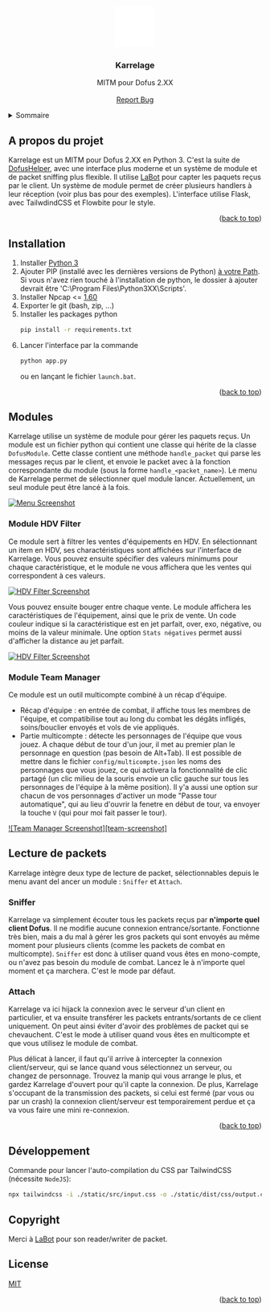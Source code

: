 <a name="readme-top"></a>

<!-- PROJECT LOGO -->
<br />
<div align="center">
  <a href="https://github.com/JustNao/Karrelage">
    <img src="static/k-white-fill.svg" alt="Logo" width="80" height="80" fill="white">
  </a>

<h3 align="center">Karrelage</h3>

  <p align="center">
    MITM pour Dofus 2.XX
    <br />
    <br />
    <a href="https://github.com/JustNao/Karrelage/issues">Report Bug</a>
  </p>
</div>

<!-- TABLE OF CONTENTS -->
<details>
  <summary>Sommaire</summary>
  <ol>
    <li>
      <a href="#about-the-project">A propos du projet</a>
    </li>
    <li>
      <a href="#installation">Installation</a>
    </li>
    <li>
      <a href="#modules">Modules</a>
      <ul>
        <li><a href="#module-hdv">HDV Filter</a></li>
        <li><a href="#module-team-manager">Team Manager</a></li>
      </ul>
    </li>
    <li>
    <a href="#packet-read">Lecture de packets</a>
      <ul>
        <li><a href="#sniffer">Sniffer</a></li>
        <li><a href="#attach">Attach</a></li>
      </ul>
    </li>
    <li><a href="#dev">Développement</a></li>
    <li><a href="#copyright">Copyright</a></li>
    <li><a href="#license">Licence</a></li>
  </ol>
</details>

<!-- ABOUT THE PROJECT -->

## A propos du projet

<a name="about-the-project"></a>

Karrelage est un MITM pour Dofus 2.XX en Python 3. C'est la suite de [DofusHelper](https://github.com/JustNao/DofusHelper), avec une interface plus moderne et un système de module et de packet sniffing plus flexible. Il utilise [LaBot](https://github.com/louisabraham/LaBot) pour capter les paquets reçus par le client. Un système de module permet de créer plusieurs handlers à leur réception (voir plus bas pour des exemples). L'interface utilise Flask, avec TailwdindCSS et Flowbite pour le style.

<p align="right">(<a href="#readme-top">back to top</a>)</p>

<!-- GETTING STARTED -->

## Installation

<a name="installation"></a>

1. Installer [Python 3](https://www.python.org/downloads/)
2. Ajouter PIP (installé avec les dernières versions de Python) [à votre Path](https://www.architectryan.com/2018/03/17/add-to-the-path-on-windows-10/). Si vous n'avez rien touché à l'installation de python, le dossier à ajouter devrait être
   'C:\Program Files\Python3XX\Scripts'.
3. Installer Npcap <= [1.60](https://npcap.com/dist/npcap-1.60.exe)
4. Exporter le git (bash, zip, ...)
5. Installer les packages python
   ```sh
   pip install -r requirements.txt
   ```
6. Lancer l'interface par la commande
   ```sh
   python app.py
   ```
   ou en lançant le fichier `launch.bat`.
   <p align="right">(<a href="#readme-top">back to top</a>)</p>

<!-- USAGE EXAMPLES -->

## Modules

<a name="modules"></a>

Karrelage utilise un système de module pour gérer les paquets reçus. Un module est un fichier python qui contient une classe qui hérite de la classe `DofusModule`. Cette classe contient une méthode `handle_packet` qui parse les messages reçus par le client, et envoie le packet avec à la fonction correspondante du module (sous la forme `handle_<packet_name>`).
Le menu de Karrelage permet de sélectionner quel module lancer. Actuellement, un seul module peut être lancé à la fois.

[![Menu Screenshot][menu-screenshot]](https://example.com)

### Module HDV Filter

<a name="module-hdv"></a>

Ce module sert à filtrer les ventes d'équipements en HDV. En sélectionnant un item en HDV, ses charactéristiques sont affichées sur l'interface de Karrelage. Vous pouvez ensuite spécifier des valeurs minimums pour chaque caractéristique, et le module ne vous affichera que les ventes qui correspondent à ces valeurs.

[![HDV Filter Screenshot][hdv-screenshot]](https://example.com)

Vous pouvez ensuite bouger entre chaque vente. Le module affichera les caractéristiques de l'équipement, ainsi que le prix de vente. Un code couleur indique si la caractéristique est en jet parfait, over, exo, négative, ou moins de la valeur minimale. Une option `Stats négatives` permet aussi d'afficher la distance au jet parfait.

[![HDV Filter Screenshot][hdv-screenshot2]](https://example.com)

### Module Team Manager

<a name="module-team-manager"></a>

Ce module est un outil multicompte combiné à un récap d'équipe.
- Récap d'équipe : en entrée de combat, il affiche tous les membres de l'équipe, et compatibilise tout au long du combat les dégâts infligés, soins/bouclier envoyés et vols de vie appliqués.
- Partie multicompte : détecte les personnages de l'équipe que vous jouez. A chaque début de tour d'un jour, il met au premier plan le personnage en question (pas besoin de Alt+Tab). Il est possible de mettre dans le fichier `config/multicompte.json` les noms des personnages que vous jouez, ce qui activera la fonctionnalité de clic partagé (un clic milieu de la souris envoie un clic gauche sur tous les personnages de l'équipe à la même position). Il y'a aussi une option sur chacun de vos personnages d'activer un mode "Passe tour automatique", qui au lieu d'ouvrir la fenetre en début de tour, va envoyer la touche `V` (qui pour moi fait passer le tour).

[![Team Manager Screenshot][team-screenshot]](https://example.com)

## Lecture de packets

<a name="packet-read"></a>

Karrelage intègre deux type de lecture de packet, sélectionnables depuis le menu avant del ancer un module : `Sniffer` et `Attach`.

### Sniffer

<a name="sniffer"></a>

Karrelage va simplement écouter tous les packets reçus par <b>n'importe quel client Dofus</b>. Il ne modifie aucune connexion entrance/sortante. Fonctionne très bien, mais a du mal à gérer les gros packets qui sont envoyés au même moment pour plusieurs clients (comme les packets de combat en multicompte). `Sniffer` est donc à utiliser quand vous êtes en mono-compte, ou n'avez pas besoin du module de combat. Lancez le à n'importe quel moment et ça marchera. C'est le mode par défaut.

### Attach

<a name="attach"></a>

Karrelage va ici hijack la connexion avec le serveur d'un client en particulier, et va ensuite transférer les packets entrants/sortants de ce client uniquement. On peut ainsi éviter d'avoir des problèmes de packet qui se chevauchent. C'est le mode à utiliser quand vous êtes en multicompte et que vous utilisez le module de combat.

Plus délicat à lancer, il faut qu'il arrive à intercepter la connexion client/serveur, qui se lance quand vous sélectionnez un serveur, ou changez de personnage. Trouvez la manip qui vous arrange le plus, et gardez Karrelage d'ouvert pour qu'il capte la connexion. De plus, Karrelage s'occupant de la transmission des packets, si celui est fermé (par vous ou par un crash) la connexion client/serveur est temporairement perdue et ça va vous faire une mini re-connexion.

<p align="right">(<a href="#readme-top">back to top</a>)</p>

## Développement

<a name="dev"></a>

Commande pour lancer l'auto-compilation du CSS par TailwindCSS (nécessite `NodeJS`):
```sh
npx tailwindcss -i ./static/src/input.css -o ./static/dist/css/output.css --watch
```

## Copyright

<a name="copyright"></a>

Merci à [LaBot](https://github.com/louisabraham/LaBot) pour son reader/writer de packet.

## License

<a name="license"></a>

[MIT](https://choosealicense.com/licenses/mit/)

<p align="right">(<a href="#readme-top">back to top</a>)</p>

<!-- MARKDOWN LINKS & IMAGES -->
<!-- https://www.markdownguide.org/basic-syntax/#reference-style-links -->

[menu-screenshot]: https://i.postimg.cc/kXNcDRHP/Screenshot-2023-03-21-183926.png
[hdv-screenshot]: https://i.postimg.cc/7Yk5d8cV/Screenshot-2023-03-21-183619.png
[hdv-screenshot2]: https://i.postimg.cc/cLGBFbMy/Screenshot-2023-03-21-183925.png
